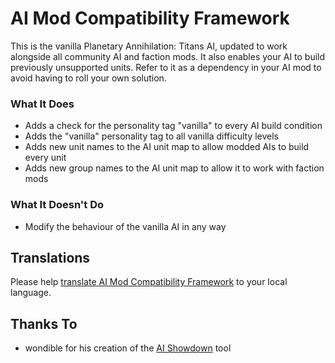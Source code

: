 # AI Mod Compatibility Framework

This is the vanilla Planetary Annihilation: Titans AI, updated to work alongside all community AI and faction mods. It also enables your AI to build previously unsupported units. Refer to it as a dependency in your AI mod to avoid having to roll your own solution.

### What It Does

- Adds a check for the personality tag "vanilla" to every AI build condition
- Adds the "vanilla" personality tag to all vanilla difficulty levels
- Adds new unit names to the AI unit map to allow modded AIs to build every unit
- Adds new group names to the AI unit map to allow it to work with faction mods

### What It Doesn't Do

- Modify the behaviour of the vanilla AI in any way

## Translations

Please help [translate AI Mod Compatibility Framework](https://poeditor.com/join/project/SRaVaVcO60) to your local language.

## Thanks To

- wondible for his creation of the [AI Showdown](https://github.com/JustinLove/ai_showdown/) tool
